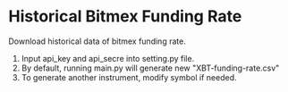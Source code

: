 # Historical Bitmex Funding Rate

Download historical data of bitmex funding rate.

1. Input api_key and api_secre into setting.py file.
2. By default, running main.py will generate new "XBT-funding-rate.csv"
3. To generate another instrument, modify symbol if needed.

